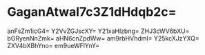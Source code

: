 # GaganAtwal7c3Z1dHdqb2c=
anFsZm1icG4=
Y2VvZGJscXY=
Y21xaHlzbng=
ZHJ3cWV6bXU=
bGRyenNnZmk=
aHN6cnZpdWw=
am9rbHVhdmI=
Y25kcXJzYXQ=
ZXV4bXBhYno=
em9ueWFlYnY=
